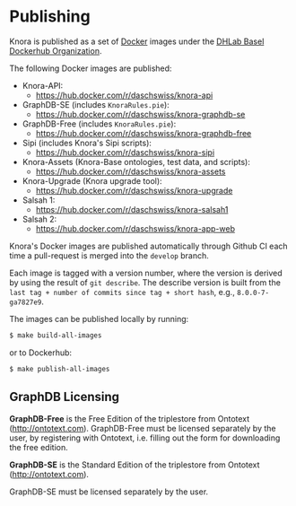 <!---
Copyright © 2015-2019 the contributors (see Contributors.md).

This file is part of Knora.

Knora is free software: you can redistribute it and/or modify
it under the terms of the GNU Affero General Public License as published
by the Free Software Foundation, either version 3 of the License, or
(at your option) any later version.

Knora is distributed in the hope that it will be useful,
but WITHOUT ANY WARRANTY; without even the implied warranty of
MERCHANTABILITY or FITNESS FOR A PARTICULAR PURPOSE.  See the
GNU Affero General Public License for more details.

You should have received a copy of the GNU Affero General Public
License along with Knora.  If not, see <http://www.gnu.org/licenses/>.
-->

# Publishing

Knora is published as a set of [Docker](https://www.docker.com) images under the
[DHLab Basel Dockerhub Organization](https://hub.docker.com/u/dhlabbasel).

The following Docker images are published:

- Knora-API:
  - https://hub.docker.com/r/daschswiss/knora-api
- GraphDB-SE (includes `KnoraRules.pie`):
  - https://hub.docker.com/r/daschswiss/knora-graphdb-se
- GraphDB-Free (includes `KnoraRules.pie`):
  - https://hub.docker.com/r/daschswiss/knora-graphdb-free
- Sipi (includes Knora's Sipi scripts):
  - https://hub.docker.com/r/daschswiss/knora-sipi
- Knora-Assets (Knora-Base ontologies, test data, and scripts):
  - https://hub.docker.com/r/daschswiss/knora-assets
- Knora-Upgrade (Knora upgrade tool):
  - https://hub.docker.com/r/daschswiss/knora-upgrade
- Salsah 1:
  - https://hub.docker.com/r/daschswiss/knora-salsah1
- Salsah 2:
  - https://hub.docker.com/r/daschswiss/knora-app-web

Knora's Docker images are published automatically through Github CI each time a pull-request
is merged into the `develop` branch.

Each image is tagged with a version number, where the version is derived by using the result
of `git describe`. The describe version is built from the
`last tag + number of commits since tag + short hash`, e.g., `8.0.0-7-ga7827e9`.

The images can be published locally by running:

```bash
$ make build-all-images
```

or to Dockerhub:

```bash
$ make publish-all-images
```

## GraphDB Licensing

**GraphDB-Free** is the Free Edition of the triplestore from Ontotext (http://ontotext.com).
GraphDB-Free must be licensed separately by the user, by registering with Ontotext, i.e.
filling out the form for downloading the free edition.

**GraphDB-SE** is the Standard Edition of the triplestore from Ontotext (http://ontotext.com).

GraphDB-SE must be licensed separately by the user.